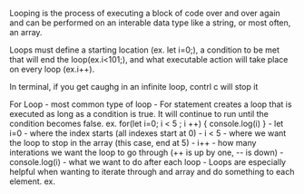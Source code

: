 Looping is the process of executing a block of code over and over again and can be performed on an interable data type like a string, or most often, an array.  

Loops must define a starting location (ex. let i=0;), a condition to be met that will end the loop(ex.i<101;), and what executable action will take place on every loop (ex.i++).

In terminal, if you get caughg in an infinite loop, contrl c will stop it

For Loop - most common type of loop
    - For statement creates a loop that is executed as long as a condition is true.  It will continue to run until the condition becomes false.
        ex. for(let i=0; i < 5 ; i ++) {
            console.log(i)
        }
            - let i=0 - where the index starts (all indexes start at 0)
            - i < 5 - where we want the loop to stop in the array (this case, end at 5)
            - i++ - how many interations we want the loop to go through (++ is up by one, -- is down)
            - console.log(i) - what we want to do after each loop
    - Loops are especially helpful when wanting to iterate through and array and do something to each element.
        ex. 
    
